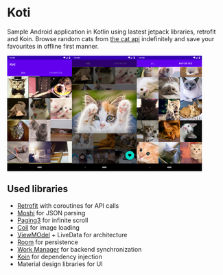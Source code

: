 # Koti
Sample Android application in Kotlin using lastest jetpack libraries, retrofit and Koin. Browse random cats from [the cat api](http://thecatapi.com) indefinitely and save your favourites in offline first manner.

<div style="display:flex;">
<img alt="Main screen" src="img/main.png" width="30%">
<img alt="Cat detail" src="img/detail.png" width="30%">
<img alt="Favourites" src="img/favourites.png" width="30%">
</div>

## Used libraries
* [Retrofit](https://square.github.io/retrofit/) with coroutines for API calls
* [Moshi](https://github.com/square/moshi) for JSON parsing
* [Paging3](https://developer.android.com/topic/libraries/architecture/paging) for infinite scroll
* [Coil](https://coil-kt.github.io/coil/) for image loading
* [ViewMOdel](https://developer.android.com/topic/libraries/architecture/viewmodel) + LiveData for architecture
* [Room](https://developer.android.com/topic/libraries/architecture/room) for persistence
* [Work Manager](https://developer.android.com/topic/libraries/architecture/workmanager) for backend synchronization
* [Koin](https://start.insert-koin.io/#/introduction) for dependency injection
* Material design libraries for UI

